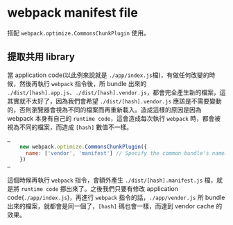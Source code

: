 # webpack manifest file

搭配 `webpack.optimize.CommonsChunkPlugin` 使用。

## 提取共用 library 

當 application code(以此例來說就是 `./app/index.js`檔)，有做任何改變的時候，然後再執行 `webpack` 指令後，所 bundle 出來的 `./dist/[hash].app.js`、`./dist/[hash].vendor.js`，都會完全產生新的檔案，這其實就不太好了，因為我們會希望 `./dist/[hash].vendor.js` 應該是不需要變動的，否則瀏覽器會視為不同的檔案而再重新載入。造成這樣的原因是因為 webpack 本身有自己的 `runtime code`，這會造成每次執行 `webpack` 時，都會被視為不同的檔案，而造成 `[hash]` 數值不一樣。

```javascript
…
    new webpack.optimize.CommonsChunkPlugin({
      name: ['vendor', 'manifest'] // Specify the common bundle's name.
    })
…
```

這個時候再執行 `webpack` 指令，會額外產生 `./dist/[hash].manifest.js` 檔，就是將 `runtime code` 挪出來了。之後我們只要有修改 application code(`./app/index.js`)，再進行 `webpack` 指令的話，`./app/vendor.js` 所 bundle 出來的檔案，就都會是同一個了，`[hash]` 碼也會一樣，而達到 vendor cache 的效果。